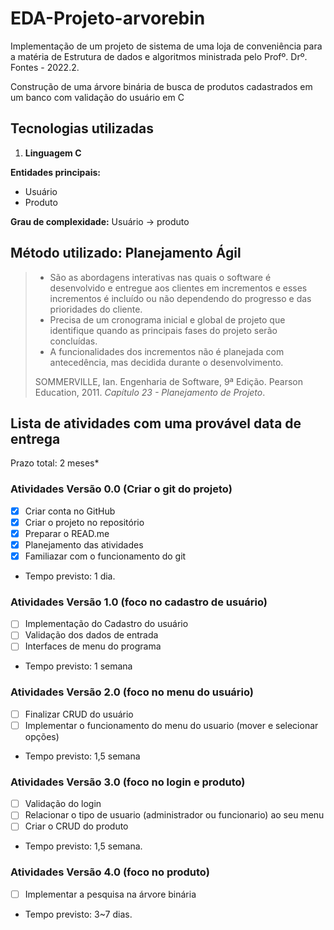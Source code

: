 # EDA-Projeto-arvorebin

Implementação de um projeto de sistema de uma loja de conveniência para a matéria de Estrutura de dados e algoritmos ministrada pelo Profº. Drº. Fontes - 2022.2.

Construção de uma árvore binária de busca de produtos cadastrados em um banco com validação do usuário em C

## Tecnologias utilizadas
1. **Linguagem C** 

**Entidades principais:** 
* Usuário
* Produto

**Grau de complexidade:** Usuário -> produto


## Método utilizado: Planejamento Ágil
> * São as abordagens interativas nas quais o software é desenvolvido e entregue aos clientes em incrementos e esses incrementos é incluído ou não dependendo do progresso e das prioridades do cliente.
> * Precisa de um cronograma inicial e global de projeto que identifique quando as principais fases do projeto serão concluídas. 
> * A funcionalidades dos incrementos não é planejada com antecedência, mas decidida durante o desenvolvimento.
> 
> SOMMERVILLE, Ian. Engenharia de Software, 9ª Edição. Pearson Education, 2011. *Capítulo 23 - Planejamento de Projeto*.

## Lista de atividades com uma provável data de entrega 

Prazo total: 2 meses*

### Atividades Versão 0.0 (Criar o git do projeto)
- [x] Criar conta no GitHub
- [x] Criar o projeto no repositório
- [x] Preparar o READ.me 
- [x] Planejamento das atividades
- [x] Familiazar com o funcionamento do git
- Tempo previsto: 1 dia.

### Atividades Versão 1.0 (foco no cadastro de usuário)
- [ ] Implementação do Cadastro do usuário
- [ ] Validação dos dados de entrada
- [ ] Interfaces de menu do programa
- Tempo previsto: 1 semana

### Atividades Versão 2.0 (foco no menu do usuário)
- [ ] Finalizar CRUD do usuário
- [ ] Implementar o funcionamento do menu do usuario (mover e selecionar opções)
- Tempo previsto: 1,5 semana

### Atividades Versão 3.0 (foco no login e produto)
- [ ] Validação do login
- [ ] Relacionar o tipo de usuario (administrador ou funcionario) ao seu menu
- [ ] Criar o CRUD do produto
- Tempo previsto: 1,5 semana.

### Atividades Versão 4.0 (foco no produto)
- [ ] Implementar a pesquisa na árvore binária
- Tempo previsto: 3~7 dias.

